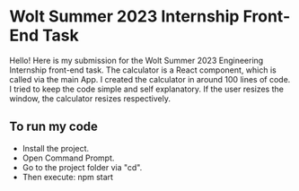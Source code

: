# Wolt Summer 2023 Internship Front-End Task

Hello! Here is my submission for the Wolt Summer 2023 Engineering Internship front-end task. The calculator is a React component, which is called via the main App. I created the calculator in around 100 lines of code. I tried to keep the code simple and self explanatory. If the user resizes the window, the calculator resizes respectively. 

## To run my code
- Install the project.
- Open Command Prompt.
- Go to the project folder via "cd".
- Then execute: npm start
